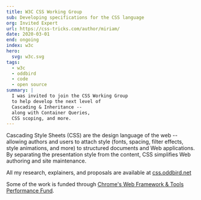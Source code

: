 ```yaml
---
title: W3C CSS Working Group
sub: Developing specifications for the CSS language
org: Invited Expert
url: https://css-tricks.com/author/miriam/
date: 2020-03-01
end: ongoing
index: w3c
hero:
  svg: w3c.svg
tags:
  - w3c
  - oddbird
  - code
  - open source
summary: |
  I was invited to join the CSS Working Group
  to help develop the next level of
  Cascading & Inheritance --
  along with Container Queries,
  CSS scoping, and more.
---
```


Cascading Style Sheets (CSS) are the design language of the web --
allowing authors and users to attach style
(fonts, spacing, filter effects, style animations, and more)
to structured documents and Web applications.
By separating the presentation style from the content,
CSS simplifies Web authoring and site maintenance.

All my research, explainers, and proposals
are available at [css.oddbird.net](https://css.oddbird.net/)

Some of the work is funded through
[Chrome's Web Framework & Tools Performance Fund][fund].

[fund]: https://opencollective.com/chrome
